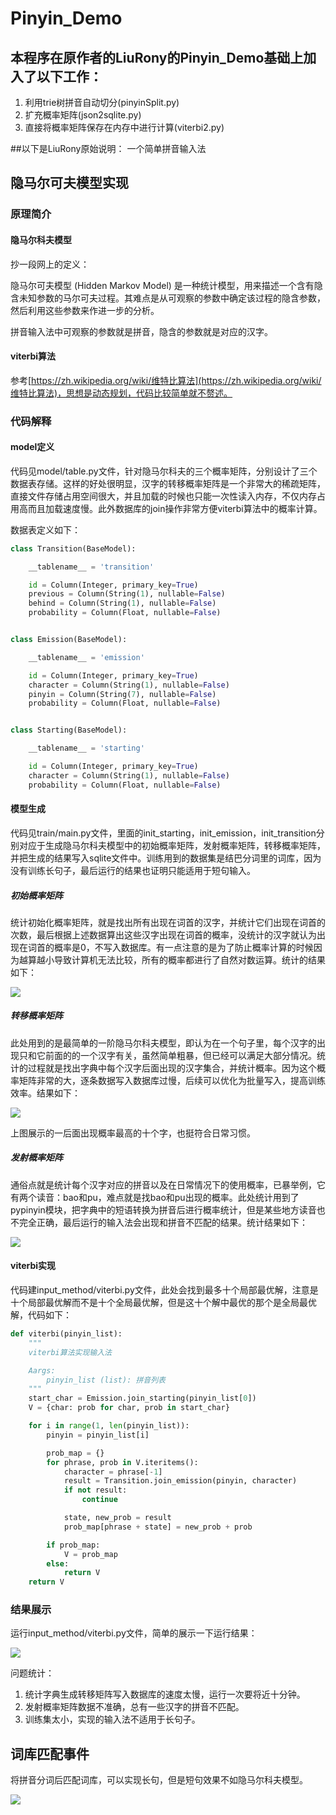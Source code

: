 # Pinyin_Demo

## 本程序在原作者的LiuRony的Pinyin_Demo基础上加入了以下工作：
1. 利用trie树拼音自动切分(pinyinSplit.py)
2. 扩充概率矩阵(json2sqlite.py)
3. 直接将概率矩阵保存在内存中进行计算(viterbi2.py)

##以下是LiuRony原始说明：
一个简单拼音输入法

## 隐马尔可夫模型实现

### 原理简介

#### 隐马尔科夫模型

抄一段网上的定义：

隐马尔可夫模型 (Hidden Markov Model) 是一种统计模型，用来描述一个含有隐含未知参数的马尔可夫过程。其难点是从可观察的参数中确定该过程的隐含参数，然后利用这些参数来作进一步的分析。

拼音输入法中可观察的参数就是拼音，隐含的参数就是对应的汉字。

#### viterbi算法

参考[https://zh.wikipedia.org/wiki/维特比算法](https://zh.wikipedia.org/wiki/维特比算法)，思想是动态规划，代码比较简单就不赘述。

### 代码解释

#### model定义

代码见model/table.py文件，针对隐马尔科夫的三个概率矩阵，分别设计了三个数据表存储。这样的好处很明显，汉字的转移概率矩阵是一个非常大的稀疏矩阵，直接文件存储占用空间很大，并且加载的时候也只能一次性读入内存，不仅内存占用高而且加载速度慢。此外数据库的join操作非常方便viterbi算法中的概率计算。

数据表定义如下：

```python
class Transition(BaseModel):

    __tablename__ = 'transition'

    id = Column(Integer, primary_key=True)
    previous = Column(String(1), nullable=False)
    behind = Column(String(1), nullable=False)
    probability = Column(Float, nullable=False)


class Emission(BaseModel):

    __tablename__ = 'emission'

    id = Column(Integer, primary_key=True)
    character = Column(String(1), nullable=False)
    pinyin = Column(String(7), nullable=False)
    probability = Column(Float, nullable=False)


class Starting(BaseModel):

    __tablename__ = 'starting'

    id = Column(Integer, primary_key=True)
    character = Column(String(1), nullable=False)
    probability = Column(Float, nullable=False)

```

#### 模型生成

代码见train/main.py文件，里面的init_starting，init_emission，init_transition分别对应于生成隐马尔科夫模型中的初始概率矩阵，发射概率矩阵，转移概率矩阵，并把生成的结果写入sqlite文件中。训练用到的数据集是结巴分词里的词库，因为没有训练长句子，最后运行的结果也证明只能适用于短句输入。

##### 初始概率矩阵

统计初始化概率矩阵，就是找出所有出现在词首的汉字，并统计它们出现在词首的次数，最后根据上述数据算出这些汉字出现在词首的概率，没统计的汉字就认为出现在词首的概率是0，不写入数据库。有一点注意的是为了防止概率计算的时候因为越算越小导致计算机无法比较，所有的概率都进行了自然对数运算。统计的结果如下：

![](doc/starting.png)

##### 转移概率矩阵

此处用到的是最简单的一阶隐马尔科夫模型，即认为在一个句子里，每个汉字的出现只和它前面的的一个汉字有关，虽然简单粗暴，但已经可以满足大部分情况。统计的过程就是找出字典中每个汉字后面出现的汉字集合，并统计概率。因为这个概率矩阵非常的大，逐条数据写入数据库过慢，后续可以优化为批量写入，提高训练效率。结果如下：

![](doc/transition.png)

上图展示的一后面出现概率最高的十个字，也挺符合日常习惯。

##### 发射概率矩阵

通俗点就是统计每个汉字对应的拼音以及在日常情况下的使用概率，已暴举例，它有两个读音：bao和pu，难点就是找bao和pu出现的概率。此处统计用到了pypinyin模块，把字典中的短语转换为拼音后进行概率统计，但是某些地方读音也不完全正确，最后运行的输入法会出现和拼音不匹配的结果。统计结果如下：

![](doc/emission.png)

#### viterbi实现

代码建input_method/viterbi.py文件，此处会找到最多十个局部最优解，注意是十个局部最优解而不是十个全局最优解，但是这十个解中最优的那个是全局最优解，代码如下：

```python
def viterbi(pinyin_list):
    """
    viterbi算法实现输入法

    Aargs:
        pinyin_list (list): 拼音列表
    """
    start_char = Emission.join_starting(pinyin_list[0])
    V = {char: prob for char, prob in start_char}

    for i in range(1, len(pinyin_list)):
        pinyin = pinyin_list[i]

        prob_map = {}
        for phrase, prob in V.iteritems():
            character = phrase[-1]
            result = Transition.join_emission(pinyin, character)
            if not result:
                continue

            state, new_prob = result
            prob_map[phrase + state] = new_prob + prob

        if prob_map:
            V = prob_map
        else:
            return V
    return V
```

### 结果展示

运行input_method/viterbi.py文件，简单的展示一下运行结果：

![](doc/result.png)

问题统计：

1. 统计字典生成转移矩阵写入数据库的速度太慢，运行一次要将近十分钟。
2. 发射概率矩阵数据不准确，总有一些汉字的拼音不匹配。
3. 训练集太小，实现的输入法不适用于长句子。

## 词库匹配事件

将拼音分词后匹配词库，可以实现长句，但是短句效果不如隐马尔科夫模型。

![](doc/result2.png)
